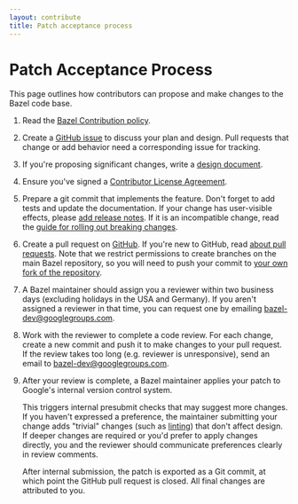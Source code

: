 ```yaml
---
layout: contribute
title: Patch acceptance process
---
```


# Patch Acceptance Process

This page outlines how contributors can propose and make changes to the Bazel code base.

1. Read the [Bazel Contribution policy](/governance.html).
1. Create a [GitHub issue](https://github.com/bazelbuild/bazel/) to
   discuss your plan and design. Pull requests that change or add behavior
   need a corresponding issue for tracking.
1. If you're proposing significant changes, write a [design document](/designs/index.html).
1. Ensure you've signed a [Contributor License
   Agreement](https://cla.developers.google.com).
1. Prepare a git commit that implements the feature. Don't forget to add tests
   and update the documentation. If your change has user-visible effects, please
   [add release notes](release-notes.html). If it is an incompatible change, read
   the [guide for rolling out breaking changes](/maintaining/breaking-changes-guide.html).
1. Create a pull request on
   [GitHub](https://github.com/bazelbuild/bazel/pulls). If you're new to GitHub,
   read [about pull
   requests](https://help.github.com/articles/about-pull-requests/). Note that
   we restrict permissions to create branches on the main Bazel repository, so
   you will need to push your commit to [your own fork of the
   repository](https://help.github.com/articles/working-with-forks/).
1. A Bazel maintainer should assign you a reviewer within two business days
   (excluding holidays in the USA and Germany). If you aren't assigned a
   reviewer in that time, you can request one by emailing
   [bazel-dev@googlegroups.com](mailto:bazel-dev@googlegroups.com).
1. Work with the reviewer to complete a code review. For each change, create a
   new commit and push it to make changes to your pull request. If the review
   takes too long (e.g. reviewer is unresponsive), send an email to
   [bazel-dev@googlegroups.com](mailto:bazel-dev@googlegroups.com).
1. After your review is complete, a Bazel maintainer applies your patch to Google's
   internal version control system.

   This triggers internal presubmit checks
   that may suggest more changes. If you haven't expressed a preference, the
   maintainer submitting your change  adds "trivial" changes (such as
   [linting](https://en.wikipedia.org/wiki/Lint_(software))) that don't affect
   design. If deeper changes are required or you'd prefer to apply
   changes directly, you and the reviewer should communicate preferences
   clearly in review comments.

   After internal submission, the patch is exported as a Git commit,
   at which point the GitHub pull request is closed. All final changes
   are attributed to you.
